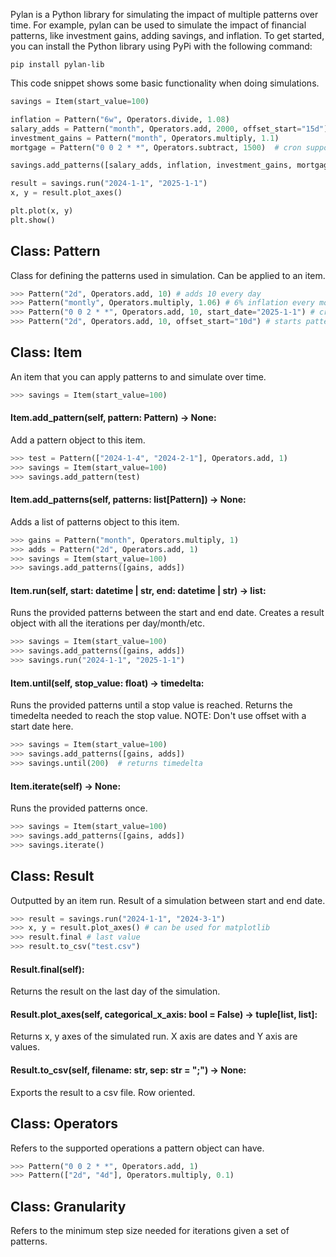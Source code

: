

Pylan is a Python library for simulating the impact of multiple patterns over time. For example, pylan can be used to simulate the impact of financial patterns, like investment gains, adding savings, and inflation. To get started, you can install the Python library using PyPi with the following command:

```
pip install pylan-lib
```

This code snippet shows some basic functionality when doing simulations.

```python
savings = Item(start_value=100)

inflation = Pattern("6w", Operators.divide, 1.08)
salary_adds = Pattern("month", Operators.add, 2000, offset_start="15d")  # every month at the 15th
investment_gains = Pattern("month", Operators.multiply, 1.1)
mortgage = Pattern("0 0 2 * *", Operators.subtract, 1500)  # cron support

savings.add_patterns([salary_adds, inflation, investment_gains, mortgage])

result = savings.run("2024-1-1", "2025-1-1")
x, y = result.plot_axes()

plt.plot(x, y)
plt.show()
```


## Class: Pattern

Class for defining the patterns used in simulation. Can be applied to an item.

```python
>>> Pattern("2d", Operators.add, 10) # adds 10 every day
>>> Pattern("montly", Operators.multiply, 1.06) # 6% inflation every month
>>> Pattern("0 0 2 * *", Operators.add, 10, start_date="2025-1-1") # cron schedule, hardcoded min date
>>> Pattern("2d", Operators.add, 10, offset_start="10d") # starts pattern 10 days later.
```

## Class: Item

An item that you can apply patterns to and simulate over time.

```python
>>> savings = Item(start_value=100)
```

#### Item.add_pattern(self, pattern: Pattern) -> None:

Add a pattern object to this item.

```python
>>> test = Pattern(["2024-1-4", "2024-2-1"], Operators.add, 1)
>>> savings = Item(start_value=100)
>>> savings.add_pattern(test)
```

#### Item.add_patterns(self, patterns: list[Pattern]) -> None:

Adds a list of patterns object to this item.

```python
>>> gains = Pattern("month", Operators.multiply, 1)
>>> adds = Pattern("2d", Operators.add, 1)
>>> savings = Item(start_value=100)
>>> savings.add_patterns([gains, adds])
```

#### Item.run(self, start: datetime | str, end: datetime | str) -> list:

Runs the provided patterns between the start and end date. Creates a result
object with all the iterations per day/month/etc.

```python
>>> savings = Item(start_value=100)
>>> savings.add_patterns([gains, adds])
>>> savings.run("2024-1-1", "2025-1-1")
```

#### Item.until(self, stop_value: float) -> timedelta:

Runs the provided patterns until a stop value is reached. Returns the timedelta
needed to reach the stop value. NOTE: Don't use offset with a start date here.

```python
>>> savings = Item(start_value=100)
>>> savings.add_patterns([gains, adds])
>>> savings.until(200)  # returns timedelta
```

#### Item.iterate(self) -> None:

Runs the provided patterns once.

```python
>>> savings = Item(start_value=100)
>>> savings.add_patterns([gains, adds])
>>> savings.iterate()
```

## Class: Result

Outputted by an item run. Result of a simulation between start and end date.

```python
>>> result = savings.run("2024-1-1", "2024-3-1")
>>> x, y = result.plot_axes() # can be used for matplotlib
>>> result.final # last value
>>> result.to_csv("test.csv")
```

#### Result.final(self):

Returns the result on the last day of the simulation.

#### Result.plot_axes(self, categorical_x_axis: bool = False) -> tuple[list, list]:

Returns x, y axes of the simulated run. X axis are dates and Y axis are values.

#### Result.to_csv(self, filename: str, sep: str = ";") -> None:

Exports the result to a csv file. Row oriented.

## Class: Operators

Refers to the supported operations a pattern object can have.

```python
>>> Pattern("0 0 2 * *", Operators.add, 1)
>>> Pattern(["2d", "4d"], Operators.multiply, 0.1)
```

## Class: Granularity

Refers to the minimum step size needed for iterations given a set of patterns.


